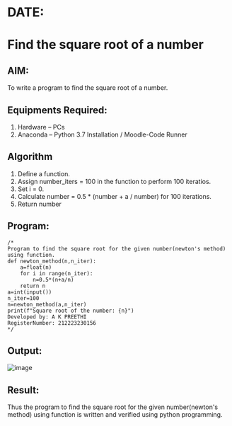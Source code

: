 # DATE:
# Find the square root of a number

## AIM:
To write a program to find the square root of a number.

## Equipments Required:
1. Hardware – PCs
2. Anaconda – Python 3.7 Installation / Moodle-Code Runner

## Algorithm
1. Define a function.
2. Assign number_iters = 100 in the function to perform 100 iteratios.
3. Set i = 0.
4. Calculate  number = 0.5 * (number + a / number) for 100 iterations.
5. Return number

## Program:
```
/*
Program to find the square root for the given number(newton's method) using function.
def newton_method(n,n_iter):
    a=float(n)
    for i in range(n_iter):
        n=0.5*(n+a/n)
    return n
a=int(input())
n_iter=100
n=newton_method(a,n_iter)
print(f"Square root of the number: {n}")
Developed by: A K PREETHI
RegisterNumber: 212223230156 
*/
```

## Output:
![image](https://github.com/user-attachments/assets/64a74d50-2f0d-4944-a84b-9385cc47ffda)




## Result:
Thus the program to find the square root for the given number(newton's method) using function is written and verified using python programming.
